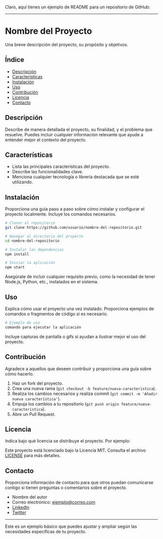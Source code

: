 Claro, aquí tienes un ejemplo de README para un repositorio de GitHub:

---

# Nombre del Proyecto

Una breve descripción del proyecto, su propósito y objetivos.

## Índice

- [Descripción](#descripción)
- [Características](#características)
- [Instalación](#instalación)
- [Uso](#uso)
- [Contribución](#contribución)
- [Licencia](#licencia)
- [Contacto](#contacto)

## Descripción

Describe de manera detallada el proyecto, su finalidad, y el problema que resuelve. Puedes incluir cualquier información relevante que ayude a entender mejor el contexto del proyecto.

## Características

- Lista las principales características del proyecto.
- Describe las funcionalidades clave.
- Menciona cualquier tecnología o librería destacada que se esté utilizando.

## Instalación

Proporciona una guía paso a paso sobre cómo instalar y configurar el proyecto localmente. Incluye los comandos necesarios.

```bash
# Clonar el repositorio
git clone https://github.com/usuario/nombre-del-repositorio.git

# Navegar al directorio del proyecto
cd nombre-del-repositorio

# Instalar las dependencias
npm install

# Iniciar la aplicación
npm start
```

Asegúrate de incluir cualquier requisito previo, como la necesidad de tener Node.js, Python, etc., instalados en el sistema.

## Uso

Explica cómo usar el proyecto una vez instalado. Proporciona ejemplos de comandos o fragmentos de código si es necesario.

```bash
# Ejemplo de uso
comando para ejecutar la aplicación
```

Incluye capturas de pantalla o gifs si ayudan a ilustrar mejor el uso del proyecto.

## Contribución

Agradece a aquellos que deseen contribuir y proporciona una guía sobre cómo hacerlo.

1. Haz un fork del proyecto.
2. Crea una nueva rama (`git checkout -b feature/nueva-caracteristica`).
3. Realiza los cambios necesarios y realiza commit (`git commit -m 'Añadir nueva característica'`).
4. Empuja los cambios a tu repositorio (`git push origin feature/nueva-caracteristica`).
5. Abre un Pull Request.

## Licencia

Indica bajo qué licencia se distribuye el proyecto. Por ejemplo:

Este proyecto está licenciado bajo la Licencia MIT. Consulta el archivo [LICENSE](LICENSE) para más detalles.

## Contacto

Proporciona información de contacto para que otros puedan comunicarse contigo si tienen preguntas o comentarios sobre el proyecto.

- Nombre del autor
- Correo electrónico: ejemplo@correo.com
- [LinkedIn](https://www.linkedin.com/usuario)
- [Twitter](https://www.twitter.com/usuario)

---

Este es un ejemplo básico que puedes ajustar y ampliar según las necesidades específicas de tu proyecto.

